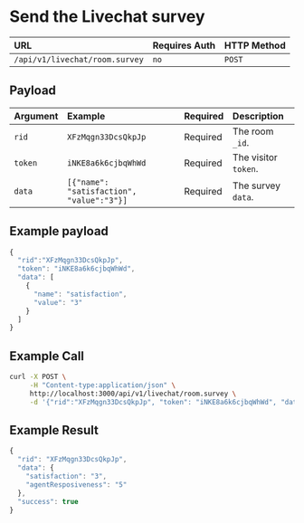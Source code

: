 # Send the Livechat survey

| URL | Requires Auth | HTTP Method |
| :--- | :--- | :--- |
| `/api/v1/livechat/room.survey` | `no` | `POST` |

## Payload

| Argument | Example | Required | Description |
| :--- | :--- | :--- | :--- |
| `rid` | `XFzMqgn33DcsQkpJp` | Required | The room `_id`. |
| `token` | `iNKE8a6k6cjbqWhWd` | Required | The visitor `token`. |
| `data` | `[{"name": "satisfaction", "value":"3"}]` | Required | The survey `data`. |

## Example payload

```javascript
{
  "rid":"XFzMqgn33DcsQkpJp",
  "token": "iNKE8a6k6cjbqWhWd",
  "data": [
    {
      "name": "satisfaction",
      "value": "3"
    }
  ]
}
```

## Example Call

```bash
curl -X POST \
     -H "Content-type:application/json" \
     http://localhost:3000/api/v1/livechat/room.survey \
     -d '{"rid":"XFzMqgn33DcsQkpJp", "token": "iNKE8a6k6cjbqWhWd", "data": "[{"name": "satisfaction", "value": "3"}]"}'
```

## Example Result

```javascript
{
  "rid": "XFzMqgn33DcsQkpJp",
  "data": {
    "satisfaction": "3",
    "agentResposiveness": "5"
  },
  "success": true
}
```



